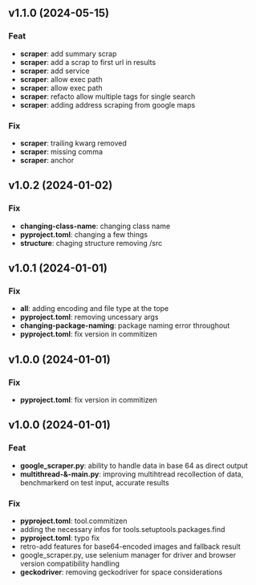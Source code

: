 ## v1.1.0 (2024-05-15)

### Feat

- **scraper**: add summary scrap
- **scraper**: add a scrap to first url in results
- **scraper**: add service
- **scraper**: allow exec path
- **scraper**: allow exec path
- **scraper**: refacto allow multiple tags for single search
- **scraper**: adding address scraping from google maps

### Fix

- **scraper**: trailing kwarg removed
- **scraper**: missing comma
- **scraper**: anchor

## v1.0.2 (2024-01-02)

### Fix

- **changing-class-name**: changing class name
- **pyproject.toml**: changing a few things
- **structure**: chaging structure removing /src

## v1.0.1 (2024-01-01)

### Fix

- **all**: adding encoding and file type at the tope
- **pyproject.toml**: removing uncessary args
- **changing-package-naming**: package naming error throughout
- **pyproject.toml**: fix version in commitizen

## v1.0.0 (2024-01-01)

### Fix

- **pyproject.toml**: fix version in commitizen

## v1.0.0 (2024-01-01)

### Feat

- **google_scraper.py**: ability to handle data in base 64 as direct output
- **multithread-&-main.py**: improving multihtread recollection of data, benchmarkerd on test input, accurate results

### Fix

- **pyproject.toml**: tool.commitizen
- adding the necessary infos for tools.setuptools.packages.find
- **pyproject.toml**: typo fix
- retro-add features for base64-encoded images and fallback result
- google_scraper.py, use selenium manager for driver and browser version compatibility handling
- **geckodriver**: removing geckodriver for space considerations
